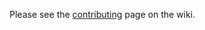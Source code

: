 Please see the [contributing](https://github.com/GoogleChromeLabs/pwa-wp/wiki/Contributing) page on the wiki.
